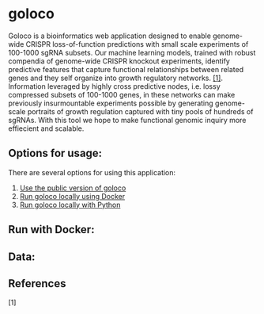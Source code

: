 # goloco

Goloco is a bioinformatics web application designed to enable genome-wide CRISPR loss-of-function predictions with small scale experiments of 100-1000 sgRNA subsets. Our machine learning models, trained with robust compendia of genome-wide CRISPR knockout experiments, identify predictive features that capture functional relationships between related genes and they self organize into growth regulatory networks. [[1]](#1). Information leveraged by highly cross predictive nodes, i.e. lossy compressed subsets of 100-1000 genes, in these networks can make previously insurmountable experiments possible by generating genome-scale portraits of growth regulation captured with tiny pools of hundreds of sgRNAs. With this tool we hope to make functional genomic inquiry more effiecient and scalable.

## Options for usage:
There are several options for using this application:
1. [Use the public version of goloco](http://goloco.herokuapp.com/)
2. [Run goloco locally using Docker](#run-with-docker)
3. [Run goloco locally with Python](#run-with-python)

## Run with Docker:



## Data:



## References

[1] 
